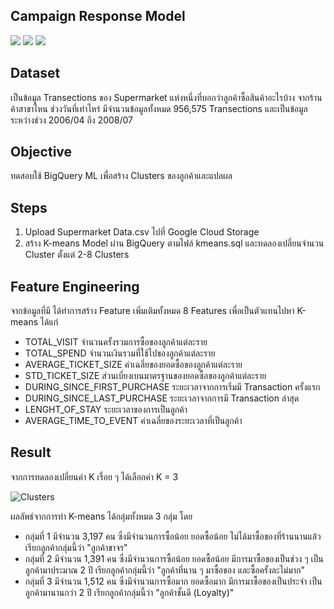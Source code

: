 ## Campaign Response Model
[![](https://img.shields.io/badge/-Google--Cloud--Storage-blue)](#) [![](https://img.shields.io/badge/-BigQuery--ML-blue)](#) [![](https://img.shields.io/badge/-SQL-blue)](#) 

## Dataset
เป็นข้อมูล Transections ของ Supermarket แห่งหนึ่งที่บอกว่าลูกค้าซื้อสินค้าอะไรบ้าง จากร้านค้าสาขาไหน ช่วงวันที่เท่าไหร่ มีจำนวนข้อมูลทั้งหมด 956,575 Transections และเป็นข้อมูลระหว่างช่วง 2006/04 ถึง 2008/07

## Objective
ทดสอบใช้ BigQuery ML เพื่อสร้าง Clusters ของลูกค้าและแปลผล

## Steps
1. Upload Supermarket Data.csv ไปที่ Google Cloud Storage
2. สร้าง K-means Model ผ่าน BigQuery ตามไฟล์ kmeans.sql และทดลองเปลี่ยนจำนวน Cluster ตั้งแต่ 2-8 Clusters

## Feature Engineering
จากข้อมูลที่มี ได้ทำการสร้าง Feature เพิ่มเติมทั้งหมด 8 Features เพื่อเป็นตัวแทนไปหา K-means ได้แก่
- TOTAL_VISIT จำนวนครั้งรวมการซื้อของลูกค้าแต่ละราย
- TOTAL_SPEND จำนวนเงินรวมที่ใช้ไปของลูกค้าแต่ละราย
- AVERAGE_TICKET_SIZE ค่าเฉลี่ยของยอดซื้อของลูกค้าแต่ละราย
- STD_TICKET_SIZE ส่วนเบี่ยงเบนมาตรฐานของยอดซื้อของลูกค้าแต่ละราย
- DURING_SINCE_FIRST_PURCHASE ระยะเวลาจากการเริ่มมี Transaction ครั้งแรก
- DURING_SINCE_LAST_PURCHASE ระยะเวลาจากการมี Transaction ล่าสุด
- LENGHT_OF_STAY ระยะเวลาของการเป็นลูกค้า
- AVERAGE_TIME_TO_EVENT ค่าเฉลี่ยของระยะเวลาที่เป็นลูกค้า

## Result
จากการทดลองเปลี่ยนค่า K เรื่อย ๆ ได้เลือกค่า K = 3

![Clusters](./images/Clusters.JPG)

ผลลัพธ์จากการทำ K-means ได้กลุ่มทั้งหมด 3 กลุ่ม โดย
- กลุ่มที่ 1 มีจำนวน 3,197 คน ซึ่งมีจำนวนการซื้อน้อย ยอดซื้อน้อย ไม่ได้มาซื้อของที่ร้านนานแล้ว เรียกลูกค้ากลุ่มนี้ว่า "ลูกค้าขาจร"
- กลุ่มที่ 2 มีจำนวน 1,391 คน ซึ่งมีจำนวนการซื้อน้อย ยอดซื้อน้อย มีการมาซื้อของเป็นช่วง ๆ เป็นลูกค้ามาประมาณ 2 ปี เรียกลูกค้ากลุ่มนี้ว่า "ลูกค้าที่นาน ๆ มาซื้อของ และซื้อครั้งละไม่มาก"
- กลุ่มที่ 3 มีจำนวน 1,512 คน ซึ่งมีจำนวนการซื้อมาก ยอดซื้อมาก มีการมาซื้อของเป็นประจำ เป็นลูกค้ามานานกว่า 2 ปี เรียกลูกค้ากลุ่มนี้ว่า "ลูกค้าชั้นดี (Loyalty)"